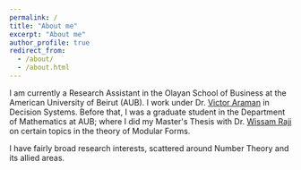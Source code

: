 ```yaml
---
permalink: /
title: "About me"
excerpt: "About me"
author_profile: true
redirect_from: 
  - /about/
  - /about.html
---
```


I am currently a Research Assistant in the Olayan School of Business at the American University of Beirut (AUB). I work under Dr. [Victor Araman](https://pages.stern.nyu.edu/~varaman/) in Decision Systems. Before that, I was a graduate student in the Department of Mathematics at AUB; where I did my Master's Thesis with Dr. [Wissam Raji](https://www.aub.edu.lb/pages/profile.aspx?MemberId=wr07) on certain topics in the theory of Modular Forms.

I have fairly broad research interests, scattered around Number Theory and its allied areas.
